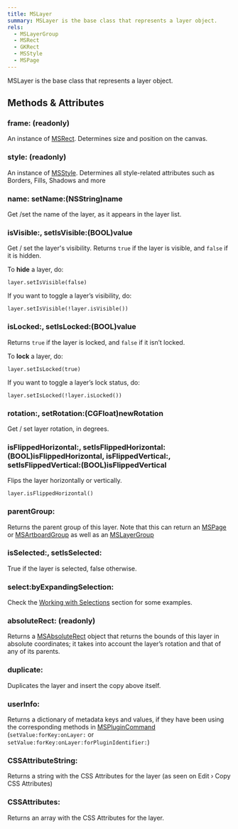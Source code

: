 ```yaml
---
title: MSLayer
summary: MSLayer is the base class that represents a layer object.
rels:
  - MSLayerGroup
  - MSRect
  - GKRect
  - MSStyle
  - MSPage
---
```


MSLayer is the base class that represents a layer object.

## Methods & Attributes

### frame: (readonly)

An instance of [MSRect](/reference/MSRect/). Determines size and position on the canvas.

### style: (readonly)

An instance of [MSStyle](/reference/MSStyle/). Determines all style-related attributes such as Borders, Fills, Shadows and more

### name: setName:(NSString)name

Get /set the name of the layer, as it appears in the layer list.

### isVisible:, setIsVisible:(BOOL)value

Get / set the layer's visibility. Returns `true` if the layer is visible, and `false` if it is hidden.

To **hide** a layer, do:

```
layer.setIsVisible(false)
```

If you want to toggle a layer’s visibility, do:

```
layer.setIsVisible(!layer.isVisible())
```


### isLocked:, setIsLocked:(BOOL)value

Returns `true` if the layer is locked, and `false` if it isn’t locked.

To **lock** a layer, do:

```
layer.setIsLocked(true)
```

If you want to toggle a layer’s lock status, do:

```
layer.setIsLocked(!layer.isLocked())
```

### rotation:, setRotation:(CGFloat)newRotation

Get / set layer rotation, in degrees.

### isFlippedHorizontal:, setIsFlippedHorizontal:(BOOL)isFlippedHorizontal, isFlippedVertical:, setIsFlippedVertical:(BOOL)isFlippedVertical

Flips the layer horizontally or vertically.

```
layer.isFlippedHorizontal()
```

### parentGroup:

Returns the parent group of this layer. Note that this can return an [MSPage](/reference/MSPage/) or [MSArtboardGroup](/reference/MSArtboardGroup/) as well as an [MSLayerGroup](/reference/MSLayerGroup/)

### isSelected:, setIsSelected:

True if the layer is selected, false otherwise.

### select:byExpandingSelection:

Check the [Working with Selections](/examples/code/working-with-selections/) section for some examples.

### absoluteRect: (readonly)

Returns a [MSAbsoluteRect](/reference/MSAbsoluteRect/) object that returns the bounds of this layer in absolute coordinates; it takes into account the layer’s rotation and that of any of its parents.

### duplicate:

Duplicates the layer and insert the copy above itself.

### userInfo:

Returns a dictionary of metadata keys and values, if they have been using the corresponding methods in [MSPluginCommand](/reference/MSPluginCommand/) (`setValue:forKey:onLayer:` or `setValue:forKey:onLayer:forPluginIdentifier:`)

### CSSAttributeString:

Returns a string with the CSS Attributes for the layer (as seen on Edit › Copy CSS Attributes)

### CSSAttributes:

Returns an array with the CSS Attributes for the layer.
